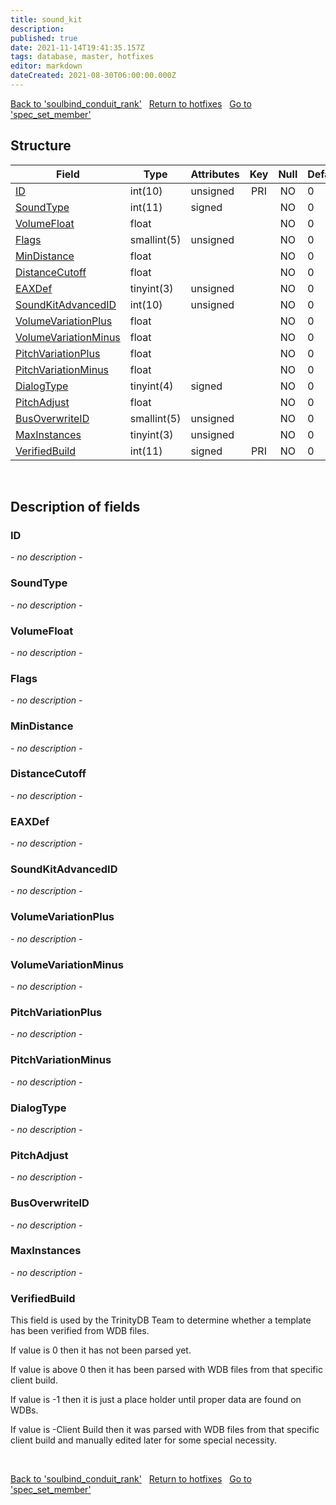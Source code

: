 ```yaml
---
title: sound_kit
description: 
published: true
date: 2021-11-14T19:41:35.157Z
tags: database, master, hotfixes
editor: markdown
dateCreated: 2021-08-30T06:00:00.000Z
---
```


<a href="https://trinitycore.info/en/database/master/hotfixes/soulbind_conduit_rank" class="mt-5 v-btn v-btn--depressed v-btn--flat v-btn--outlined theme--light v-size--default darkblue--text text--lighten-3"><span class="v-btn__content"><i aria-hidden="true" class="v-icon notranslate v-icon--left mdi mdi-arrow-left theme--light"></i><span>Back to 'soulbind_conduit_rank'</span></span></a>&nbsp;&nbsp;&nbsp;<a href="https://trinitycore.info/en/database/master/hotfixes/home" class="mt-5 v-btn v-btn--depressed v-btn--flat v-btn--outlined theme--light v-size--default darkblue--text text--lighten-3"><span class="v-btn__content"><i aria-hidden="true" class="v-icon notranslate v-icon--left mdi mdi-home-outline theme--light"></i><span>Return to hotfixes</span></span></a>&nbsp;&nbsp;&nbsp;<a href="https://trinitycore.info/en/database/master/hotfixes/spec_set_member" class="mt-5 v-btn v-btn--depressed v-btn--flat v-btn--outlined theme--light v-size--default darkblue--text text--lighten-3"><span class="v-btn__content"><span>Go to 'spec_set_member'</span><i aria-hidden="true" class="v-icon notranslate v-icon--right mdi mdi-arrow-right theme--light"></i></span></a>

## Structure

| Field | Type | Attributes | Key | Null | Default | Extra | Comment |
| --- | --- | --- | :---: | :---: | --- | --- | --- |
| [ID](#id) | int(10) | unsigned | PRI | NO | 0 |  |  |
| [SoundType](#soundtype) | int(11) | signed |  | NO | 0 |  |  |
| [VolumeFloat](#volumefloat) | float |  |  | NO | 0 |  |  |
| [Flags](#flags) | smallint(5) | unsigned |  | NO | 0 |  |  |
| [MinDistance](#mindistance) | float |  |  | NO | 0 |  |  |
| [DistanceCutoff](#distancecutoff) | float |  |  | NO | 0 |  |  |
| [EAXDef](#eaxdef) | tinyint(3) | unsigned |  | NO | 0 |  |  |
| [SoundKitAdvancedID](#soundkitadvancedid) | int(10) | unsigned |  | NO | 0 |  |  |
| [VolumeVariationPlus](#volumevariationplus) | float |  |  | NO | 0 |  |  |
| [VolumeVariationMinus](#volumevariationminus) | float |  |  | NO | 0 |  |  |
| [PitchVariationPlus](#pitchvariationplus) | float |  |  | NO | 0 |  |  |
| [PitchVariationMinus](#pitchvariationminus) | float |  |  | NO | 0 |  |  |
| [DialogType](#dialogtype) | tinyint(4) | signed |  | NO | 0 |  |  |
| [PitchAdjust](#pitchadjust) | float |  |  | NO | 0 |  |  |
| [BusOverwriteID](#busoverwriteid) | smallint(5) | unsigned |  | NO | 0 |  |  |
| [MaxInstances](#maxinstances) | tinyint(3) | unsigned |  | NO | 0 |  |  |
| [VerifiedBuild](#verifiedbuild) | int(11) | signed | PRI | NO | 0 |  |  |
&nbsp;
## Description of fields

### ID
*- no description -*
&nbsp;

### SoundType
*- no description -*
&nbsp;

### VolumeFloat
*- no description -*
&nbsp;

### Flags
*- no description -*
&nbsp;

### MinDistance
*- no description -*
&nbsp;

### DistanceCutoff
*- no description -*
&nbsp;

### EAXDef
*- no description -*
&nbsp;

### SoundKitAdvancedID
*- no description -*
&nbsp;

### VolumeVariationPlus
*- no description -*
&nbsp;

### VolumeVariationMinus
*- no description -*
&nbsp;

### PitchVariationPlus
*- no description -*
&nbsp;

### PitchVariationMinus
*- no description -*
&nbsp;

### DialogType
*- no description -*
&nbsp;

### PitchAdjust
*- no description -*
&nbsp;

### BusOverwriteID
*- no description -*
&nbsp;

### MaxInstances
*- no description -*
&nbsp;

### VerifiedBuild
This field is used by the TrinityDB Team to determine whether a template has been verified from WDB files.

If value is 0 then it has not been parsed yet.

If value is above 0 then it has been parsed with WDB files from that specific client build.

If value is -1 then it is just a place holder until proper data are found on WDBs.

If value is -Client Build then it was parsed with WDB files from that specific client build and manually edited later for some special necessity.

&nbsp;

<a href="https://trinitycore.info/en/database/master/hotfixes/soulbind_conduit_rank" class="mt-5 v-btn v-btn--depressed v-btn--flat v-btn--outlined theme--light v-size--default darkblue--text text--lighten-3"><span class="v-btn__content"><i aria-hidden="true" class="v-icon notranslate v-icon--left mdi mdi-arrow-left theme--light"></i><span>Back to 'soulbind_conduit_rank'</span></span></a>&nbsp;&nbsp;&nbsp;<a href="https://trinitycore.info/en/database/master/hotfixes/home" class="mt-5 v-btn v-btn--depressed v-btn--flat v-btn--outlined theme--light v-size--default darkblue--text text--lighten-3"><span class="v-btn__content"><i aria-hidden="true" class="v-icon notranslate v-icon--left mdi mdi-home-outline theme--light"></i><span>Return to hotfixes</span></span></a>&nbsp;&nbsp;&nbsp;<a href="https://trinitycore.info/en/database/master/hotfixes/spec_set_member" class="mt-5 v-btn v-btn--depressed v-btn--flat v-btn--outlined theme--light v-size--default darkblue--text text--lighten-3"><span class="v-btn__content"><span>Go to 'spec_set_member'</span><i aria-hidden="true" class="v-icon notranslate v-icon--right mdi mdi-arrow-right theme--light"></i></span></a>

